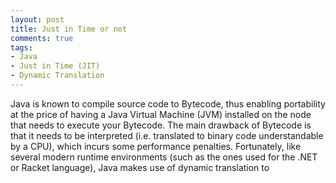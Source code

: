 ```yaml
---
layout: post
title: Just in Time or not
comments: true
tags:
- Java
- Just in Time (JIT)
- Dynamic Translation
---
```


Java is known to compile source code to Bytecode, thus enabling portability at
the price of having a Java Virtual Machine (JVM) installed on the node that
needs to execute your Bytecode. The main drawback of Bytecode is that it needs 
to be interpreted (i.e. translated to binary code understandable by a CPU), 
which incurs some performance penalties. 
Fortunately, like several modern runtime environments (such as the ones used for
the .NET or Racket language), Java makes use of dynamic translation to  
